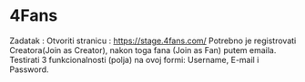 # 4Fans

Zadatak :
Otvoriti stranicu : https://stage.4fans.com/
Potrebno je registrovati Creatora(Join as Creator), nakon toga fana (Join as Fan) putem emaila. 
Testirati 3 funkcionalnosti (polja) na ovoj formi: Username, E-mail i Password.

